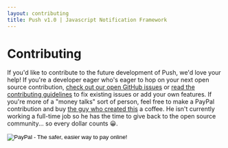 ```yaml
---
layout: contributing
title: Push v1.0 | Javascript Notification Framework
---
```

# Contributing
If you'd like to contribute to the future development of Push, we'd love your help! If you're
a developer eager who's eager to hop on your next open source contribution, 
[check out our open GitHub issues](https://github.com/Nickersoft/push/issues) or 
[read the contributing guidelines](https://github.com/Nickersoft/push/blob/master/CONTRIBUTING.md)
to fix existing issues or add your own features. If you're more of a "money talks" sort of
person, feel free to make a PayPal contribution and buy [the guy who created this](http://tylernickerson.com)
a coffee. He isn't currently working a full-time job so he has the time to give back to the open source community...
so every dollar counts &#128512;.

<form id="donate_form" action="https://www.paypal.com/cgi-bin/webscr" method="post" target="_top">
    <input type="hidden" name="cmd" value="_s-xclick">
    <input type="hidden" name="hosted_button_id" value="RST36KZSU28BW">
    <input type="image" src="https://www.paypalobjects.com/en_US/i/btn/btn_donate_LG.gif" border="0" name="submit" alt="PayPal - The safer, easier way to pay online!">
    <img alt="" border="0" src="https://www.paypalobjects.com/en_US/i/scr/pixel.gif" width="1" height="1">
</form>